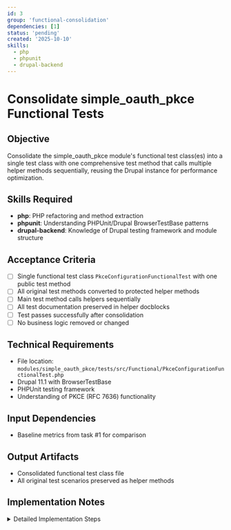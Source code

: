```yaml
---
id: 3
group: 'functional-consolidation'
dependencies: [1]
status: 'pending'
created: '2025-10-10'
skills:
  - php
  - phpunit
  - drupal-backend
---
```


# Consolidate simple_oauth_pkce Functional Tests

## Objective

Consolidate the simple_oauth_pkce module's functional test class(es) into a single test class with one comprehensive test method that calls multiple helper methods sequentially, reusing the Drupal instance for performance optimization.

## Skills Required

- **php**: PHP refactoring and method extraction
- **phpunit**: Understanding PHPUnit/Drupal BrowserTestBase patterns
- **drupal-backend**: Knowledge of Drupal testing framework and module structure

## Acceptance Criteria

- [ ] Single functional test class `PkceConfigurationFunctionalTest` with one public test method
- [ ] All original test methods converted to protected helper methods
- [ ] Main test method calls helpers sequentially
- [ ] All test documentation preserved in helper docblocks
- [ ] Test passes successfully after consolidation
- [ ] No business logic removed or changed

## Technical Requirements

- File location: `modules/simple_oauth_pkce/tests/src/Functional/PkceConfigurationFunctionalTest.php`
- Drupal 11.1 with BrowserTestBase
- PHPUnit testing framework
- Understanding of PKCE (RFC 7636) functionality

## Input Dependencies

- Baseline metrics from task #1 for comparison

## Output Artifacts

- Consolidated functional test class file
- All original test scenarios preserved as helper methods

## Implementation Notes

<details>
<summary>Detailed Implementation Steps</summary>

### Step 1: Analyze Current Test Structure

Read `modules/simple_oauth_pkce/tests/src/Functional/PkceConfigurationFunctionalTest.php`:

- Count the number of public test methods (methods starting with `test`)
- Identify any existing helper methods
- Review `setUp()` method for initialization logic
- Note module dependencies in `$modules` property

### Step 2: Plan Consolidation Strategy

For each `public function testXyz()` method:
1. Rename to `protected function helperXyz()`
2. Preserve all docblock comments (including `@covers` annotations)
3. Preserve all test logic unchanged
4. Note any setup/teardown specific to that test

### Step 3: Create Consolidated Test Method

At the top of the class (after `setUp()`), create:

```php
/**
 * Comprehensive PKCE functionality test.
 *
 * Tests all PKCE configuration and validation scenarios sequentially,
 * reusing the Drupal instance for performance optimization.
 *
 * This consolidated test includes:
 * - [List each original test method name and what it validates]
 */
public function testComprehensivePkceFunctionality(): void {
  // Call helpers in logical order
  $this->helperPkceConfigurationForm();
  $this->helperPkceEnforcement();
  $this->helperCodeChallengeValidation();
  // ... add all helpers
}
```

### Step 4: Convert Test Methods to Helpers

For each test method, transform:

**Before:**
```php
/**
 * Tests PKCE enforcement.
 */
public function testPkceEnforcement(): void {
  // Test logic here
}
```

**After:**
```php
/**
 * Helper: Tests PKCE enforcement.
 *
 * Validates that PKCE challenge is required when configured.
 * Originally: testPkceEnforcement()
 */
protected function helperPkceEnforcement(): void {
  // Same test logic
}
```

### Step 5: Handle State Management

Between helper calls, add state cleanup if needed:

```php
public function testComprehensivePkceFunctionality(): void {
  $this->helperScenario1();

  // Clean state if needed
  \Drupal::cache()->invalidateAll();

  $this->helperScenario2();
}
```

**Important**: Only add cleanup if tests actually interfere with each other. Drupal's test framework handles most cleanup automatically.

### Step 6: Verify Consolidation

Run the consolidated test:

```bash
cd /var/www/html
vendor/bin/phpunit modules/simple_oauth_pkce/tests/src/Functional/PkceConfigurationFunctionalTest.php
```

The test should pass and execute faster than running individual test methods.

### Step 7: Measure Performance Improvement

Time the execution:

```bash
time vendor/bin/phpunit modules/simple_oauth_pkce/tests/src/Functional/PkceConfigurationFunctionalTest.php
```

Compare against the baseline for this specific test file.

### Step 8: Code Quality Checks

- [ ] All helper methods have descriptive docblocks
- [ ] Main test method documents the test flow
- [ ] No trailing whitespace
- [ ] File ends with newline
- [ ] Follows Drupal coding standards
- [ ] `declare(strict_types=1);` at top of file

### Important Considerations

**PKCE-Specific Testing**: This module implements RFC 7636 PKCE. Ensure tests validate:
- Code challenge generation and validation
- Code verifier validation
- S256 and plain challenge methods
- PKCE enforcement configuration

**Do NOT remove or modify**:
- Security-critical PKCE validation tests
- OAuth RFC compliance checks
- Integration tests with simple_oauth core

**Can consider trimming** (if present):
- Tests that only validate configuration schema syntax
- Tests that validate Drupal core form API functionality
- Tests of simple getter/setter methods

</details>
